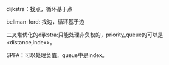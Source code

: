 
dijkstra：找点，循环基于点

bellman-ford: 找边，循环基于边

二叉堆优化的dijkstra:只能处理非负权的，priority_queue的可以是<distance,index>。

SPFA：可以处理负值，queue中是index。
